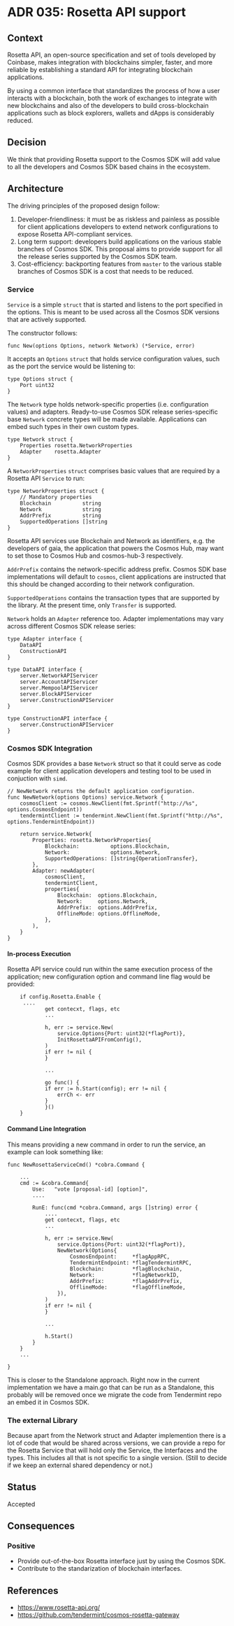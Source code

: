 # ADR 035: Rosetta API support

## Context

Rosetta API, an open-source specification and set of tools developed by Coinbase, makes integration with blockchains simpler, faster, and more reliable by establishing a standard API for integrating blockchain applications.

By using a common interface that standardizes the process of how a user interacts with a blockchain, both the work of exchanges to integrate with new blockchains and also of the developers to build cross-blockchain applications such as block explorers, wallets and dApps is considerably reduced.

## Decision

We think that providing Rosetta support to the Cosmos SDK will add value to all the developers and Cosmos SDK based chains in the ecosystem.


## Architecture

The driving principles of the proposed design follow:

1. Developer-friendliness: it must be as riskless and painless as possible for client applications developers to extend network configurations to expose Rosetta API-compliant services.
2. Long term support: developers build applications on the various stable branches of Cosmos SDK. This proposal aims to provide support for all the release series supported by the Cosmos SDK team.
3. Cost-efficiency: backporting features from `master` to the various stable branches of Cosmos SDK is a cost that needs to be reduced.

### Service

`Service` is a simple `struct` that is started and listens to the port specified in the options. This is meant to be used across all the Cosmos SDK versions that are actively supported.

The constructor follows:

`func New(options Options, network Network) (*Service, error)`

It accepts an `Options` `struct` that holds service configuration values, such as the port the service would be listening to:

```
type Options struct {
	Port uint32
}
```

The `Network` type holds network-specific properties (i.e. configuration values) and adapters. Ready-to-use Cosmos SDK release series-specific base `Network` concrete types will be made available. Applications can embed such types in their own custom types.

```
type Network struct {
	Properties rosetta.NetworkProperties
	Adapter    rosetta.Adapter
}
````

A `NetworkProperties` `struct` comprises basic values that are required by a Rosetta API `Service` to run:

```
type NetworkProperties struct {
	// Mandatory properties
	Blockchain          string
	Network             string
	AddrPrefix          string
	SupportedOperations []string
}
```

Rosetta API services use Blockchain and Network as identifiers, e.g. the developers of gaia, the application that powers the Cosmos Hub, may want to set those to Cosmos Hub and cosmos-hub-3 respectively.

`AddrPrefix` contains the network-specific address prefix. Cosmos SDK base implementations will default to `cosmos`, client applications are instructed that this should be changed according to their network configuration.

`SupportedOperations` contains the transaction types that are supported by the library. At the present time, only `Transfer` is supported.

`Network` holds an `Adapter` reference too. Adapter implementations may vary across different Cosmos SDK release series:

```
type Adapter interface {
	DataAPI
	ConstructionAPI
}

type DataAPI interface {
	server.NetworkAPIServicer
	server.AccountAPIServicer
	server.MempoolAPIServicer
	server.BlockAPIServicer
	server.ConstructionAPIServicer
}

type ConstructionAPI interface {
	server.ConstructionAPIServicer
}

````

### Cosmos SDK Integration

Cosmos SDK provides a base `Network` struct so that it could serve as code example for client application developers and testing tool to be used in conjuction with `simd`.

```
// NewNetwork returns the default application configuration.
func NewNetwork(options Options) service.Network {
	cosmosClient := cosmos.NewClient(fmt.Sprintf("http://%s", options.CosmosEndpoint))
	tendermintClient := tendermint.NewClient(fmt.Sprintf("http://%s", options.TendermintEndpoint))

	return service.Network{
		Properties: rosetta.NetworkProperties{
			Blockchain:          options.Blockchain,
			Network:             options.Network,
			SupportedOperations: []string{OperationTransfer},
		},
		Adapter: newAdapter(
			cosmosClient,
			tendermintClient,
			properties{
				Blockchain:  options.Blockchain,
				Network:     options.Network,
				AddrPrefix:  options.AddrPrefix,
				OfflineMode: options.OfflineMode,
			},
		),
	}
}
```

#### In-process Execution

Rosetta API service could run within the same execution process of the application; new configuration option and command line flag would be provided:

```
	if config.Rosetta.Enable {
     ....
            get contecxt, flags, etc
        	...
            
            h, err := service.New(
                service.Options{Port: uint32(*flagPort)},
                InitRosettaAPIFromConfig(),
            )
            if err != nil {
            }
            
            ...
            
            go func() {
			if err := h.Start(config); err != nil {
				errCh <- err
			}
		    }()
    }

```

#### Command Line Integration

This means providing a new command in order to run the service, an example can look something like:

```
func NewRosettaServiceCmd() *cobra.Command {

    ...
    cmd := &cobra.Command{
    	Use:   "vote [proposal-id] [option]",
        ....
        
		RunE: func(cmd *cobra.Command, args []string) error {
            ....
            get contecxt, flags, etc
        	...
            
            h, err := service.New(
                service.Options{Port: uint32(*flagPort)},
                NewNetwork(Options{
                    CosmosEndpoint:     *flagAppRPC,
                    TendermintEndpoint: *flagTendermintRPC,
                    Blockchain:         *flagBlockchain,
                    Network:            *flagNetworkID,
                    AddrPrefix:         *flagAddrPrefix,
                    OfflineMode:        *flagOfflineMode,
                }),
            )
            if err != nil {
            }
            
            ...
            
            h.Start()
        }
    }
    ...

}
```

This is closer to the Standalone approach. Right now in the current implementation we have a main.go that can be run as a Standalone, this probably will be removed once we migrate the code from Tendermint repo an embed it in Cosmos SDK.


### The external Library

Because apart from the Network struct and Adapter implemention there is a lot of code that would be shared across versions, we can provide a repo for the Rosetta Service that will hold only the Service, the Interfaces and the types. This includes all that is not specific to a single version. (Still to decide if we keep an external shared dependency or not.)


## Status

Accepted

## Consequences

### Positive

- Provide out-of-the-box Rosetta interface just by using the Cosmos SDK.
- Contribute to the standarization of blockchain interfaces.

## References

- https://www.rosetta-api.org/
- https://github.com/tendermint/cosmos-rosetta-gateway

